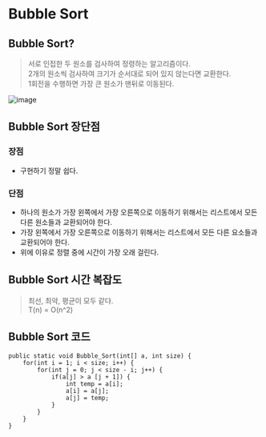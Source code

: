 # Bubble Sort

## Bubble Sort?
> 서로 인접한 두 원소를 검사하여 정령하는 알고리즘이다.  
> 2개의 원소씩 검사하여 크기가 순서대로 되어 있지 않는다면 교환한다.  
> 1회전을 수행하면 가장 큰 원소가 맨뒤로 이동된다.

![image](https://github.com/oheunchan07/TIL/assets/131967057/4e154c3b-6b70-4636-8f50-b7e4c2988bba)

## Bubble Sort 장단점
### 장점
* 구현하기 정말 쉽다.

### 단점
* 하나의 원소가 가장 왼쪽에서 가장 오른쪽으로 이동하기 위해서는 리스트에서 모든 다른 원소들과 교환되어야 한다.  
*  가장 왼쪽에서 가장 오른쪽으로 이동하기 위해서는 리스트에서 모든 다른 요소들과 교환되어야 한다.  
* 위에 이유로 정렬 중에 시간이 가장 오래 걸린다.

## Bubble Sort 시간 복잡도
> 최선, 최악, 평균이 모두 같다.  
> T(n) = O(n^2)

## Bubble Sort 코드
```
public static void Bubble_Sort(int[] a, int size) {
	for(int i = 1; i < size; i++) {			
		for(int j = 0; j < size - i; j++) {
			if(a[j] > a [j + 1]) {
				int temp = a[i];
		 		a[i] = a[j];
				a[j] = temp;
			}
		}      
	}
}
```
